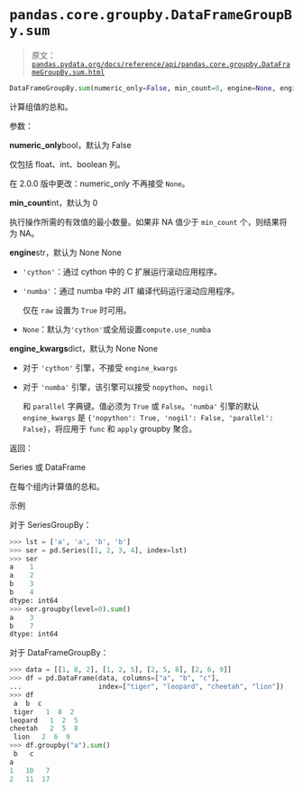 # `pandas.core.groupby.DataFrameGroupBy.sum`

> 原文：[`pandas.pydata.org/docs/reference/api/pandas.core.groupby.DataFrameGroupBy.sum.html`](https://pandas.pydata.org/docs/reference/api/pandas.core.groupby.DataFrameGroupBy.sum.html)

```py
DataFrameGroupBy.sum(numeric_only=False, min_count=0, engine=None, engine_kwargs=None)
```

计算组值的总和。

参数：

**numeric_only**bool，默认为 False

仅包括 float、int、boolean 列。

在 2.0.0 版中更改：numeric_only 不再接受 `None`。

**min_count**int，默认为 0

执行操作所需的有效值的最小数量。如果非 NA 值少于 `min_count` 个，则结果将为 NA。

**engine**str，默认为 None None

+   `'cython'`：通过 cython 中的 C 扩展运行滚动应用程序。

+   `'numba'`：通过 numba 中的 JIT 编译代码运行滚动应用程序。

    仅在 `raw` 设置为 `True` 时可用。

+   `None`：默认为`'cython'`或全局设置`compute.use_numba`

**engine_kwargs**dict，默认为 None None

+   对于 `'cython'` 引擎，不接受 `engine_kwargs`

+   对于 `'numba'` 引擎，该引擎可以接受 `nopython`、`nogil`

    和 `parallel` 字典键。值必须为 `True` 或 `False`。`'numba'` 引擎的默认 `engine_kwargs` 是 `{'nopython': True, 'nogil': False, 'parallel': False}`，将应用于 `func` 和 `apply` groupby 聚合。

返回：

Series 或 DataFrame

在每个组内计算值的总和。

示例

对于 SeriesGroupBy：

```py
>>> lst = ['a', 'a', 'b', 'b']
>>> ser = pd.Series([1, 2, 3, 4], index=lst)
>>> ser
a    1
a    2
b    3
b    4
dtype: int64
>>> ser.groupby(level=0).sum()
a    3
b    7
dtype: int64 
```

对于 DataFrameGroupBy：

```py
>>> data = [[1, 8, 2], [1, 2, 5], [2, 5, 8], [2, 6, 9]]
>>> df = pd.DataFrame(data, columns=["a", "b", "c"],
...                   index=["tiger", "leopard", "cheetah", "lion"])
>>> df
 a  b  c
 tiger   1  8  2
leopard   1  2  5
cheetah   2  5  8
 lion   2  6  9
>>> df.groupby("a").sum()
 b   c
a
1   10   7
2   11  17 
```
